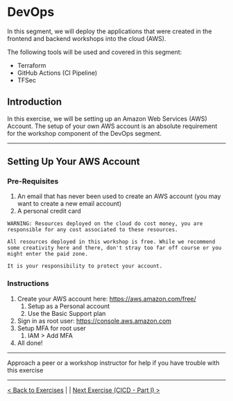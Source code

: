 # DevOps

In this segment, we will deploy the applications that were created in the frontend and backend workshops into the cloud (AWS).

The following tools will be used and covered in this segment:
- Terraform
- GitHub Actions (CI Pipeline)
- TFSec


## Introduction
In this exercise, we will be setting up an Amazon Web Services (AWS) Account. The setup of your own AWS account is an absolute requirement for the workshop component of the DevOps segment.

----
## Setting Up Your AWS Account
### Pre-Requisites
1. An email that has never been used to create an AWS account (you may want to create a new email account)
2. A personal credit card
```
WARNING: Resources deployed on the cloud do cost money, you are 
responsible for any cost associated to these resources.

All resources deployed in this workshop is free. While we recommend 
some creativity here and there, don't stray too far off course or you 
might enter the paid zone.

It is your responsibility to protect your account.
```

### Instructions
1. Create your AWS account here: https://aws.amazon.com/free/
    1. Setup as a Personal account
    2. Use the Basic Support plan
2. Sign in as root user: https://console.aws.amazon.com
3. Setup MFA for root user
    1. IAM > Add MFA
4. All done!

---

Approach a peer or a workshop instructor for help if you have trouble with this exercise

---

[< Back to Exercises](./README.md) | | [Next Exercise (CICD - Part I) >](./31-CICD-PartI.md)
